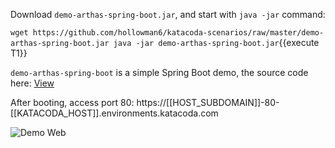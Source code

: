 



Download `demo-arthas-spring-boot.jar`, and start with `java -jar` command:

`wget https://github.com/hollowman6/katacoda-scenarios/raw/master/demo-arthas-spring-boot.jar
java -jar demo-arthas-spring-boot.jar`{{execute T1}}

`demo-arthas-spring-boot` is a simple Spring Boot demo, the source code here: [View](https://github.com/hengyunabc/spring-boot-inside/tree/master/demo-arthas-spring-boot)

After booting, access port 80: https://[[HOST_SUBDOMAIN]]-80-[[KATACODA_HOST]].environments.katacoda.com

![Demo Web](/hollowman/scenarios/arthas-en/assets/demo-web.png)